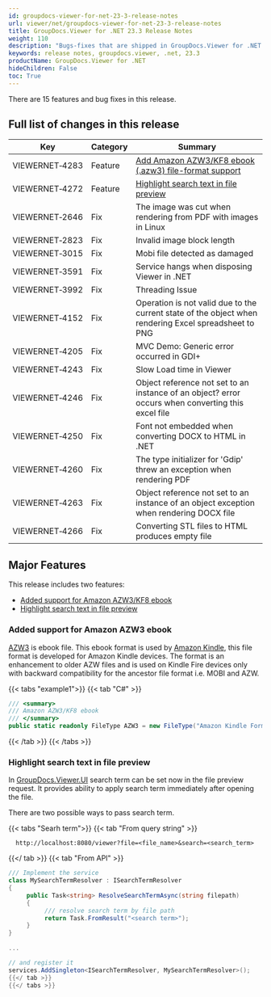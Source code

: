 ```yaml
---
id: groupdocs-viewer-for-net-23-3-release-notes
url: viewer/net/groupdocs-viewer-for-net-23-3-release-notes
title: GroupDocs.Viewer for .NET 23.3 Release Notes
weight: 110
description: "Bugs-fixes that are shipped in GroupDocs.Viewer for .NET 23.3"
keywords: release notes, groupdocs.viewer, .net, 23.3
productName: GroupDocs.Viewer for .NET
hideChildren: False
toc: True
---
```


There are 15 features and bug fixes in this release.

## Full list of changes in this release

| Key | Category | Summary |
| --- | --- | --- |
|VIEWERNET&#8209;4283|Feature|[Add Amazon AZW3/KF8 ebook (.azw3) file-format support](#added-support-for-amazon-azw3-ebook)|
|VIEWERNET&#8209;4272|Feature|[Highlight search text in file preview](#highlight-search-text-in-file-preview)|
|VIEWERNET&#8209;2646|Fix|The image was cut when rendering from PDF with images in Linux|
|VIEWERNET&#8209;2823|Fix|Invalid image block length|
|VIEWERNET&#8209;3015|Fix|Mobi file detected as damaged|
|VIEWERNET&#8209;3591|Fix|Service hangs when disposing Viewer in .NET|
|VIEWERNET&#8209;3992|Fix|Threading Issue|
|VIEWERNET&#8209;4152|Fix|Operation is not valid due to the current state of the object when rendering Excel spreadsheet to PNG|
|VIEWERNET&#8209;4205|Fix|MVC Demo:  Generic error occurred in GDI+|
|VIEWERNET&#8209;4243|Fix|Slow Load time in Viewer|
|VIEWERNET&#8209;4246|Fix|Object reference not set to an instance of an object? error occurs when converting this excel file|
|VIEWERNET&#8209;4250|Fix|Font not embedded when converting DOCX to HTML in .NET|
|VIEWERNET&#8209;4260|Fix|The type initializer for 'Gdip' threw an exception when rendering PDF|
|VIEWERNET&#8209;4263|Fix|Object reference not set to an instance of an object exception when rendering DOCX file|
|VIEWERNET&#8209;4266|Fix|Converting STL files to HTML produces empty file|


## Major Features

This release includes two features:

* [Added support for Amazon AZW3/KF8 ebook](#added-support-for-amazon-azw3-ebook)
* [Highlight search text in file preview](#highlight-search-text-in-file-preview)

### Added support for Amazon AZW3 ebook

[AZW3](https://fileinfo.com/extension/azw3) is ebook file. This ebook format is used by [Amazon Kindle](https://docs.fileformat.com/ebook/azw3/), this file format is developed for Amazon Kindle devices. The format is an enhancement to older AZW files and is used on Kindle Fire devices only with backward compatibility for the ancestor file format i.e. MOBI and AZW.

{{< tabs "example1">}}
{{< tab "C#" >}}
```cs
/// <summary>
/// Amazon AZW3/KF8 ebook
/// </summary>
public static readonly FileType AZW3 = new FileType("Amazon Kindle Format 8 (KF8) eBook", ".azw3");
```
{{< /tab >}}
{{< /tabs >}}

### Highlight search text in file preview

In [GroupDocs.Viewer.UI](https://github.com/groupdocs-viewer/GroupDocs.Viewer-for-.NET-UI) search term can be set now in the file preview request. It provides ability to apply search term immediately after opening the file.

There are two possible ways to pass search term.

{{< tabs "Searh term">}}
{{< tab "From query string" >}}
```
  http://localhost:8080/viewer?file=<file_name>&search=<search_term>
```
{{</ tab >}}
{{< tab "From API" >}}
```cs
/// Implement the service 
class MySearchTermResolver : ISearchTermResolver
{
     public Task<string> ResolveSearchTermAsync(string filepath)
     {
          /// resolve search term by file path
          return Task.FromResult("<search term>");
     }
}
	
...

// and register it
services.AddSingleton<ISearchTermResolver, MySearchTermResolver>(); 
{{</ tab >}}
{{</ tabs >}}
